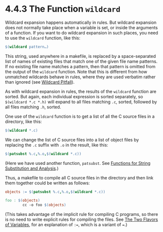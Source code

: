 # 4.4.3 The Function `wildcard`

Wildcard expansion happens automatically in rules.
But wildcard expansion does not normally take place when a variable is set, or inside the arguments of a function.
If you want to do wildcard expansion in such places, you need to use the `wildcard` function, like this:

```makefile
$(wildcard pattern…)
```

This string, used anywhere in a makefile, is replaced by a space-separated list of names of existing files that match one of the given file name patterns.
If no existing file name matches a pattern, then that pattern is omitted from the output of the `wildcard` function.
Note that this is different from how unmatched wildcards behave in rules, where they are used verbatim rather than ignored (see [Wildcard Pitfall](./wildcard-pitfall)).

As with wildcard expansion in rules, the results of the `wildcard` function are sorted.
But again, each individual expression is sorted separately, so `$(wildcard *.c *.h)` will expand to all files matching `.c`, sorted, followed by all files matching `.h`, sorted.

One use of the `wildcard` function is to get a list of all the C source files in a directory, like this:

```makefile
$(wildcard *.c)
```

We can change the list of C source files into a list of object files by replacing the `.c` suffix with `.o` in the result, like this:

```makefile
$(patsubst %.c,%.o,$(wildcard *.c))
```

(Here we have used another function, `patsubst`.
See [Functions for String Substitution and Analysis](./text-functions).)

Thus, a makefile to compile all C source files in the directory and then link them together could be written as follows:

```makefile
objects := $(patsubst %.c,%.o,$(wildcard *.c))

foo : $(objects)
        cc -o foo $(objects)
```

(This takes advantage of the implicit rule for compiling C programs, so there is no need to write explicit rules for compiling the files.
See [The Two Flavors of Variables](./flavors), for an explanation of `:=`, which is a variant of `=`.)
